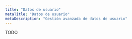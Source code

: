 ```yaml
---
title: "Datos de usuario"
metaTitle: "Datos de usuario"
metaDescription: "Gestión avanzada de datos de usuario"
---
```


TODO
